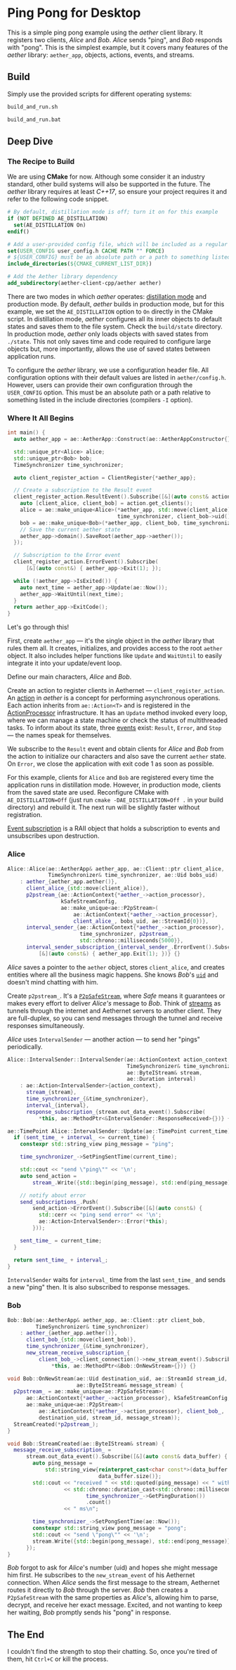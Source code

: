 # Ping Pong for Desktop

This is a simple ping pong example using the *aether* client library. It registers two clients, *Alice* and *Bob*. *Alice* sends "ping", and *Bob* responds with "pong".
This is the simplest example, but it covers many features of the *aether* library: `aether_app`, objects, actions, events, and streams.

## Build
Simply use the provided scripts for different operating systems:
```sh
build_and_run.sh
```
```sh
build_and_run.bat
```

## Deep Dive
### The Recipe to Build
We are using **CMake** for now. Although some consider it an industry standard, other build systems will also be supported in the future.
The *aether* library requires at least *C++17*, so ensure your project requires it and refer to the following code snippet.

```cmake
# By default, distillation mode is off; turn it on for this example
if (NOT DEFINED AE_DISTILLATION)
  set(AE_DISTILLATION On)
endif()

# Add a user-provided config file, which will be included as a regular .h file
set(USER_CONFIG user_config.h CACHE PATH "" FORCE)
# ${USER_CONFIG} must be an absolute path or a path to something listed in include directories
include_directories(${CMAKE_CURRENT_LIST_DIR})

# Add the Aether library dependency
add_subdirectory(aether-client-cpp/aether aether)
```

There are two modes in which *aether* operates: [distillation mode](https://aethernet.io/documentation#c++2) and production mode.
By default, *aether* builds in production mode, but for this example, we set the `AE_DISTILLATION` option to `On` directly in the CMake script.
In distillation mode, *aether* configures all its inner objects to default states and saves them to the file system.
Check the `build/state` directory.
In production mode, *aether* only loads objects with saved states from `./state`.
This not only saves time and code required to configure large objects but, more importantly, allows the use of saved states between application runs.

To configure the *aether* library, we use a configuration header file. All configuration options with their default values are listed in `aether/config.h`.
However, users can provide their own configuration through the `USER_CONFIG` option.
This must be an absolute path or a path relative to something listed in the include directories (compilers `-I` option).

### Where It All Begins
```cpp
int main() {
  auto aether_app = ae::AetherApp::Construct(ae::AetherAppConstructor{});

  std::unique_ptr<Alice> alice;
  std::unique_ptr<Bob> bob;
  TimeSynchronizer time_synchronizer;

  auto client_register_action = ClientRegister{*aether_app};

  // Create a subscription to the Result event
  client_register_action.ResultEvent().Subscribe([&](auto const& action) {
    auto [client_alice, client_bob] = action.get_clients();
    alice = ae::make_unique<Alice>(*aether_app, std::move(client_alice),
                                   time_synchronizer, client_bob->uid());
    bob = ae::make_unique<Bob>(*aether_app, client_bob, time_synchronizer);
    // Save the current aether state
    aether_app->domain().SaveRoot(aether_app->aether());
  });

  // Subscription to the Error event
  client_register_action.ErrorEvent().Subscribe(
      [&](auto const&) { aether_app->Exit(1); });

  while (!aether_app->IsExited()) {
    auto next_time = aether_app->Update(ae::Now());
    aether_app->WaitUntil(next_time);
  }
  return aether_app->ExitCode();
}
```

Let's go through this!

First, create `aether_app` — it's the single object in the *aether* library that rules them all. It creates, initializes, and provides access to the root `aether` object.
It also includes helper functions like `Update` and `WaitUntil` to easily integrate it into your update/event loop.

Define our main characters, *Alice* and *Bob*.

Create an action to register clients in Aethernet — `client_register_action`.
An [action](https://aethernet.io/technology#action2) in *aether* is a concept for performing asynchronous operations.
Each action inherits from `ae::Action<T>` and is registered in the [ActionProcessor](https://aethernet.io/technology#action2) infrastructure.
It has an `Update` method invoked every loop, where we can manage a state machine or check the status of multithreaded tasks.
To inform about its state, three [events](https://aethernet.io/documentation#c++2) exist: `Result`, `Error`, and `Stop` — the names speak for themselves.

We subscribe to the `Result` event and obtain clients for *Alice* and *Bob* from the action to initialize our characters and also save the current `aether` state.
On `Error`, we close the application with exit code 1 as soon as possible.

For this example, clients for `Alice` and `Bob` are registered every time the application runs in distillation mode.
However, in production mode, clients from the saved state are used.
Reconfigure CMake with `AE_DISTILLATION=Off` (just run `cmake -DAE_DISTILLATION=Off .` in your build directory) and rebuild it.
The next run will be slightly faster without registration.

[Event subscription](https://aethernet.io/documentation#c++2) is a RAII object that holds a subscription to events and unsubscribes upon destruction.

### Alice
```cpp
Alice::Alice(ae::AetherApp& aether_app, ae::Client::ptr client_alice,
             TimeSynchronizer& time_synchronizer, ae::Uid bobs_uid)
    : aether_{aether_app.aether()},
      client_alice_{std::move(client_alice)},
      p2pstream_{ae::ActionContext{*aether_->action_processor},
                 kSafeStreamConfig,
                 ae::make_unique<ae::P2pStream>(
                     ae::ActionContext{*aether_->action_processor},
                     client_alice_, bobs_uid, ae::StreamId{0})},
      interval_sender_{ae::ActionContext{*aether_->action_processor},
                       time_synchronizer, p2pstream_,
                       std::chrono::milliseconds{5000}},
      interval_sender_subscription_{interval_sender_.ErrorEvent().Subscribe(
          [&](auto const&) { aether_app.Exit(1); })} {}
```

*Alice* saves a pointer to the `aether` object, stores `client_alice`, and creates entities where all the business magic happens.
She knows *Bob*'s [`uid`](https://aethernet.io/technology#registering-new-client0) and doesn't mind chatting with him.

Create `p2pstream_`. It's a [`P2pSafeStream`](https://aethernet.io/documentation#c++2),
where *Safe* means it guarantees or makes every effort to deliver *Alice's* message to *Bob*.
Think of [streams](https://aethernet.io/documentation#c++2) as tunnels through the internet and Aethernet servers to another client.
They are full-duplex, so you can send messages through the tunnel and receive responses simultaneously.

*Alice* uses `IntervalSender` — another action — to send her "pings" periodically.

```cpp
Alice::IntervalSender::IntervalSender(ae::ActionContext action_context,
                                      TimeSynchronizer& time_synchronizer,
                                      ae::ByteIStream& stream,
                                      ae::Duration interval)
    : ae::Action<IntervalSender>{action_context},
      stream_{stream},
      time_synchronizer_{&time_synchronizer},
      interval_{interval},
      response_subscription_{stream.out_data_event().Subscribe(
          *this, ae::MethodPtr<&IntervalSender::ResponseReceived>{})} {}

ae::TimePoint Alice::IntervalSender::Update(ae::TimePoint current_time) {
  if (sent_time_ + interval_ <= current_time) {
    constexpr std::string_view ping_message = "ping";

    time_synchronizer_->SetPingSentTime(current_time);

    std::cout << "send \"ping\"" << '\n';
    auto send_action =
        stream_.Write({std::begin(ping_message), std::end(ping_message)});

    // notify about error
    send_subscriptions_.Push(
        send_action->ErrorEvent().Subscribe([&](auto const&) {
          std::cerr << "ping send error" << '\n';
          ae::Action<IntervalSender>::Error(*this);
        }));

    sent_time_ = current_time;
  }

  return sent_time_ + interval_;
}
```

`IntervalSender` waits for `interval_` time from the last `sent_time_` and sends a new "ping" then. It is also subscribed to response messages.

### Bob
```cpp
Bob::Bob(ae::AetherApp& aether_app, ae::Client::ptr client_bob,
         TimeSynchronizer& time_synchronizer)
    : aether_{aether_app.aether()},
      client_bob_{std::move(client_bob)},
      time_synchronizer_{&time_synchronizer},
      new_stream_receive_subscription_{
          client_bob_->client_connection()->new_stream_event().Subscribe(
              *this, ae::MethodPtr<&Bob::OnNewStream>{})} {}

void Bob::OnNewStream(ae::Uid destination_uid, ae::StreamId stream_id,
                      ae::ByteIStream& message_stream) {
  p2pstream_ = ae::make_unique<ae::P2pSafeStream>(
      ae::ActionContext{*aether_->action_processor}, kSafeStreamConfig,
      ae::make_unique<ae::P2pStream>(
          ae::ActionContext{*aether_->action_processor}, client_bob_,
          destination_uid, stream_id, message_stream));
  StreamCreated(*p2pstream_);
}

void Bob::StreamCreated(ae::ByteIStream& stream) {
  message_receive_subscription_ =
      stream.out_data_event().Subscribe([&](auto const& data_buffer) {
        auto ping_message =
            std::string_view{reinterpret_cast<char const*>(data_buffer.data()),
                             data_buffer.size()};
        std::cout << "received " << std::quoted(ping_message) << " within time "
                  << std::chrono::duration_cast<std::chrono::milliseconds>(
                         time_synchronizer_->GetPingDuration())
                         .count()
                  << " ms\n";

        time_synchronizer_->SetPongSentTime(ae::Now());
        constexpr std::string_view pong_message = "pong";
        std::cout << "send \"pong\"" << '\n';
        stream.Write({std::begin(pong_message), std::end(pong_message)});
      });
}
```

*Bob* forgot to ask for *Alice*'s number (uid) and hopes she might message him first.
He subscribes to the `new_stream_event` of his Aethernet connection.
When *Alice* sends the first message to the stream, Aethernet routes it directly to *Bob* through the server.
*Bob* then creates a `P2pSafeStream` with the same properties as *Alice*'s, allowing him to parse, decrypt, and receive her exact message.
Excited, and not wanting to keep her waiting, *Bob* promptly sends his "pong" in response.

## The End
I couldn't find the strength to stop their chatting. So, once you're tired of them, hit `Ctrl+C` or kill the process.
